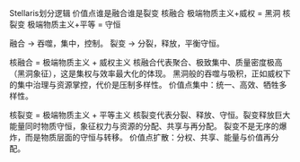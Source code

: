 Stellaris划分逻辑
价值点谁是融合谁是裂变
核融合 极端物质主义+威权 = 黑洞
核裂变 极端物质主义+平等 = 守恒

融合 → 吞噬，集中，控制。
裂变 → 分裂，释放，平衡守恒。

核融合 = 极端物质主义 + 威权主义
核融合代表聚合、极致集中、质量密度极高（黑洞象征），这是集权与效率最大化的体现。
黑洞般的吞噬与吸积，正如威权下的集中治理与资源掌控，代价是压制多样性。
价值点集中：统一、高效、牺牲多样性。

核裂变 = 极端物质主义 + 平等主义
核裂变代表分裂、释放、守恒。裂变释放巨大能量同时物质守恒，象征权力与资源的分配、共享与再分配。
裂变不是无序的爆炸，而是物质层面的守恒与转移。
价值点扩散：分权、共享、能量与价值再分配。
